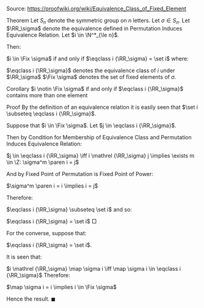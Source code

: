 # 

Source: https://proofwiki.org/wiki/Equivalence_Class_of_Fixed_Element

Theorem
Let $S_n$ denote the symmetric group on $n$ letters.
Let $\sigma \in S_n$.
Let $\RR_\sigma$ denote the equivalence defined in Permutation Induces Equivalence Relation.
Let $i \in \N^*_{\le n}$.

Then:

$i \in \Fix \sigma$ if and only if $\eqclass i {\RR_\sigma} = \set i$
where:

$\eqclass i {\RR_\sigma}$ denotes the equivalence class of $i$ under $\RR_\sigma$
$\Fix \sigma$ denotes the set of fixed elements of $\sigma$.


Corollary
$i \notin \Fix \sigma$ if and only if $\eqclass i {\RR_\sigma}$ contains more than one element


Proof
By the definition of an equivalence relation it is easily seen that $\set i \subseteq \eqclass i {\RR_\sigma}$.

Suppose that $i \in \Fix \sigma$.
Let $j \in \eqclass i {\RR_\sigma}$.

Then by Condition for Membership of Equivalence Class and Permutation Induces Equivalence Relation:

$j \in \eqclass i {\RR_\sigma} \iff i \mathrel {\RR_\sigma} j \implies \exists m \in \Z: \sigma^m \paren i = j$

And by Fixed Point of Permutation is Fixed Point of Power:

$\sigma^m \paren i = i \implies i = j$

Therefore:

$\eqclass i {\RR_\sigma} \subseteq \set i$
and so:

$\eqclass i {\RR_\sigma} = \set i$
$\Box$

For the converse, suppose that:

$\eqclass i {\RR_\sigma} = \set i$.

It is seen that:

$i \mathrel {\RR_\sigma} \map \sigma i \iff \map \sigma i \in \eqclass i {\RR_\sigma}$
Therefore:

$\map \sigma i = i \implies i \in \Fix \sigma$

Hence the result.
$\blacksquare$





